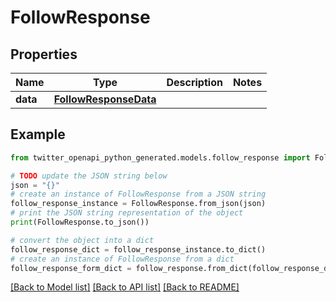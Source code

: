 # FollowResponse


## Properties

Name | Type | Description | Notes
------------ | ------------- | ------------- | -------------
**data** | [**FollowResponseData**](FollowResponseData.md) |  | 

## Example

```python
from twitter_openapi_python_generated.models.follow_response import FollowResponse

# TODO update the JSON string below
json = "{}"
# create an instance of FollowResponse from a JSON string
follow_response_instance = FollowResponse.from_json(json)
# print the JSON string representation of the object
print(FollowResponse.to_json())

# convert the object into a dict
follow_response_dict = follow_response_instance.to_dict()
# create an instance of FollowResponse from a dict
follow_response_form_dict = follow_response.from_dict(follow_response_dict)
```
[[Back to Model list]](../README.md#documentation-for-models) [[Back to API list]](../README.md#documentation-for-api-endpoints) [[Back to README]](../README.md)


